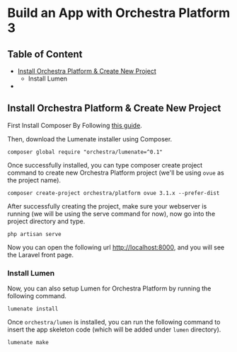 # Build an App with Orchestra Platform 3

## Table of Content

* [Install Orchestra Platform & Create New Project](#install-orchestra-platform--create-new-project)
    - Install Lumen
*

## Install Orchestra Platform & Create New Project

First Install Composer By Following [this guide](https://getcomposer.org/doc/00-intro.md).

Then, download the Lumenate installer using Composer.

    composer global require "orchestra/lumenate=^0.1"

Once successfully installed, you can type composer create project command to create new Orchestra Platform project (we'll be using `ovue` as the project name).

    composer create-project orchestra/platform ovue 3.1.x --prefer-dist

After successfully creating the project, make sure your webserver is running (we will be using the serve command for now), now go into the project directory and type.

    php artisan serve

Now you can open the following url <http://localhost:8000>, and you will see the Laravel front page.

### Install Lumen

Now, you can also setup Lumen for Orchestra Platform by running the following command.

    lumenate install

Once `orchestra/lumen` is installed, you can run the following command to insert the app skeleton code (which will be added under `lumen` directory).

    lumenate make

